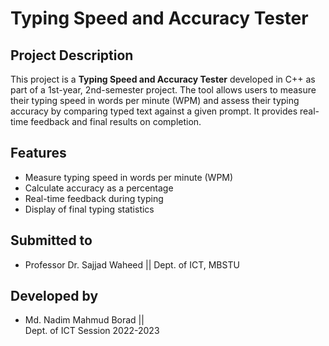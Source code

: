 # Typing Speed and Accuracy Tester

## Project Description
This project is a **Typing Speed and Accuracy Tester** developed in C++ as part of a 1st-year, 2nd-semester project. The tool allows users to measure their typing speed in words per minute (WPM) and assess their typing accuracy by comparing typed text against a given prompt. It provides real-time feedback and final results on completion.

## Features
- Measure typing speed in words per minute (WPM)
- Calculate accuracy as a percentage
- Real-time feedback during typing
- Display of final typing statistics

## Submitted to
- Professor Dr. Sajjad Waheed ||
 Dept. of ICT, MBSTU
  
## Developed by
- Md. Nadim Mahmud Borad ||  
  Dept. of ICT
  Session 2022-2023
